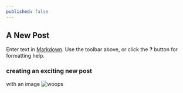 ```yaml
---
published: false
---
```


## A New Post

Enter text in [Markdown](http://daringfireball.net/projects/markdown/). Use the toolbar above, or click the **?** button for formatting help.


### creating an exciting new post

with an image
![woops]({{site.baseurl}}/https://avatars3.githubusercontent.com/u/4891353?v=3&s=96)